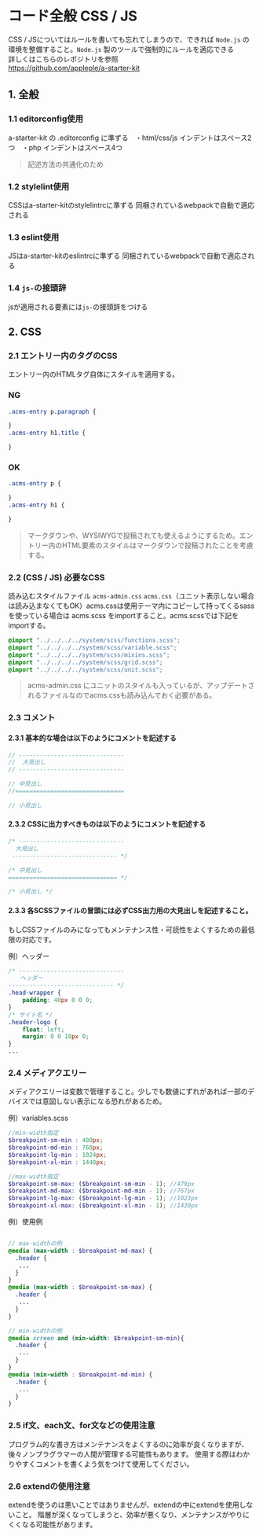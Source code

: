 # コード全般 CSS / JS

CSS / JSについてはルールを書いても忘れてしまうので、できれば `Node.js` の環境を整備すること。`Node.js` 製のツールで強制的にルールを適応できる<br/>
詳しくはこちらのレポジトリを参照<br/>
https://github.com/appleple/a-starter-kit

## 1. 全般
### 1.1 editorconfig使用 
a-starter-kit の .editorconfig に準ずる　・html/css/js インデントはスペース2つ　・php インデントはスペース4つ</td>
> 記述方法の共通化のため
### 1.2 stylelint使用 
CSSはa-starter-kitのstylelintrcに準ずる 同梱されているwebpackで自動で適応される
### 1.3 eslint使用 
JSはa-starter-kitのeslintrcに準ずる 同梱されているwebpackで自動で適応される
### 1.4 `js-`の接頭辞 
jsが適用される要素には`js-`の接頭辞をつける


## 2. CSS
### 2.1 エントリー内のタグのCSS 
エントリー内のHTMLタグ自体にスタイルを適用する。
### NG
```css
.acms-entry p.paragraph {

}
.acms-entry h1.title {

}
```

### OK
```css
.acms-entry p {

}
.acms-entry h1 {

}
```
> マークダウンや、WYSIWYGで投稿されても使えるようにするため。エントリー内のHTML要素のスタイルはマークダウンで投稿されたことを考慮する。

### 2.2 (CSS / JS) 必要なCSS 
読み込むスタイルファイル `acms-admin.css` `acms.css`（ユニット表示しない場合は読み込まなくてもOK）acms.cssは使用テーマ内にコピーして持ってくるsassを使っている場合は acms.scss をimportすること。acms.scssでは下記をimportする。

```scss
@import "../../../../system/scss/functions.scss";
@import "../../../../system/scss/variable.scss";
@import "../../../../system/scss/mixins.scss";
@import "../../../../system/scss/grid.scss";
@import "../../../../system/scss/unit.scss";
```
> acms-admin.css にユニットのスタイルも入っているが、アップデートされるファイルなのでacms.cssも読み込んでおく必要がある。

### 2.3 コメント
#### 2.3.1 基本的な場合は以下のようにコメントを記述する
```scss
// ------------------------------ 
//  大見出し
// ------------------------------

// 中見出し
//===============================

// 小見出し
```
#### 2.3.2 CSSに出力すべきものは以下のようにコメントを記述する
```scss
/* ------------------------------ 
  大見出し
 ------------------------------ */

/* 中見出し
=============================== */

/* 小見出し */
```
#### 2.3.3 各SCSSファイルの冒頭には必ずCSS出力用の大見出しを記述すること。
もしCSSファイルのみになってもメンテナンス性・可読性をよくするための最低限の対応です。

例）ヘッダー
```scss
/* ------------------------------
　　ヘッダー
------------------------------ */
.head-wrapper {
	padding: 40px 0 0 0; 
}
/* サイト名 */
.header-logo {
	float: left;
	margin: 0 0 10px 0; 
}
...
```
### 2.4 メディアクエリー
メディアクエリーは変数で管理すること。少しでも数値にずれがあれば一部のデバイスでは意図しない表示になる恐れがあるため。

例）variables.scss
```scss
//min-width指定
$breakpoint-sm-min : 480px;
$breakpoint-md-min : 768px;
$breakpoint-lg-min : 1024px;
$breakpoint-xl-min : 1440px;

//max-width指定
$breakpoint-sm-max: ($breakpoint-sm-min - 1); //479px
$breakpoint-md-max: ($breakpoint-md-min - 1); //767px
$breakpoint-lg-max: ($breakpoint-lg-min - 1); //1023px
$breakpoint-xl-max: ($breakpoint-xl-min - 1); //1439px
```
例）使用例
```scss

// max-widthの例
@media (max-width : $breakpoint-md-max) {
  .header {
   ...
  }
}
@media (max-width : $breakpoint-sm-max) {
  .header {
   ...
  }
}

// min-widthの例
@media screen and (min-width: $breakpoint-sm-min){
  .header {
   ...
  }
}
@media (min-width : $breakpoint-md-min) {
  .header {
   ...
  }
}
```

### 2.5 if文、each文、for文などの使用注意
プログラム的な書き方はメンテナンスをよくするのに効率が良くなりますが、後々ノンプラグラマーの人間が管理する可能性もあります。
使用する際はわかりやすくコメントを書くよう気をつけて使用してください。

### 2.6 extendの使用注意
extendを使うのは悪いことではありませんが、extendの中にextendを使用しないこと。
階層が深くなってしまうと、効率が悪くなり、メンテナンスがやりにくくなる可能性があります。
